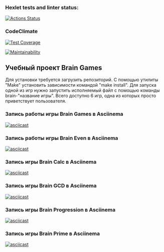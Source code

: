 ### Hexlet tests and linter status:
[![Actions Status](https://github.com/pliginAlexandr/fullstack-javascript-project-44/actions/workflows/hexlet-check.yml/badge.svg)](https://github.com/pliginAlexandr/fullstack-javascript-project-44/actions)


### CodeClimate

[![Test Coverage](https://api.codeclimate.com/v1/badges/5dc44c333a33a98d664d/test_coverage)](https://codeclimate.com/github/pliginAlexandr/fullstack-javascript-project-44/test_coverage)

[![Maintainability](https://api.codeclimate.com/v1/badges/5dc44c333a33a98d664d/maintainability)](https://codeclimate.com/github/pliginAlexandr/fullstack-javascript-project-44/maintainability)


## Учебный проект Brain Games
Для установки требуется загрузить репозиторий.
С помощью утилиты "Make" установить зависимости командой "make install".
Для запуска одной из игр нужно запустить исполняемый файл с помощью команды brain-"название игры".
Всего доступно 6 игр, одна из которых просто приветствует пользователя.


### Запись работы игры Brain Games в Asciinema

[![asciicast](https://asciinema.org/a/bkQDsBcqUIf6w99vw2o8Fn8iE.svg)](https://asciinema.org/a/bkQDsBcqUIf6w99vw2o8Fn8iE)

### Запись работы игры Brain Even в Asciinema
[![asciicast](https://asciinema.org/a/OGkVsHM3VWMyXxJ5SfEb4TMZ9.svg)](https://asciinema.org/a/OGkVsHM3VWMyXxJ5SfEb4TMZ9)

### Запись игры Brain Calc в Asciinema
[![asciicast](https://asciinema.org/a/esOxBAOMX9aYtnp39tPRMj3Tv.svg)](https://asciinema.org/a/esOxBAOMX9aYtnp39tPRMj3Tv)

### Запись игры Brain GCD в Asciinema

[![asciicast](https://asciinema.org/a/0FjKM9cwI616n7spTSVrE2CNn.svg)](https://asciinema.org/a/0FjKM9cwI616n7spTSVrE2CNn)

### Запись игры Brain Progression в Asciinema

[![asciicast](https://asciinema.org/a/p6zprcPCBNJWAe2UWa8gxEbkJ.svg)](https://asciinema.org/a/p6zprcPCBNJWAe2UWa8gxEbkJ)

### Запись игры Brain Prime в Asciinema 

[![asciicast](https://asciinema.org/a/VipL0xoEgkrcDGDeNk8Eusa9Q.svg)](https://asciinema.org/a/VipL0xoEgkrcDGDeNk8Eusa9Q)
